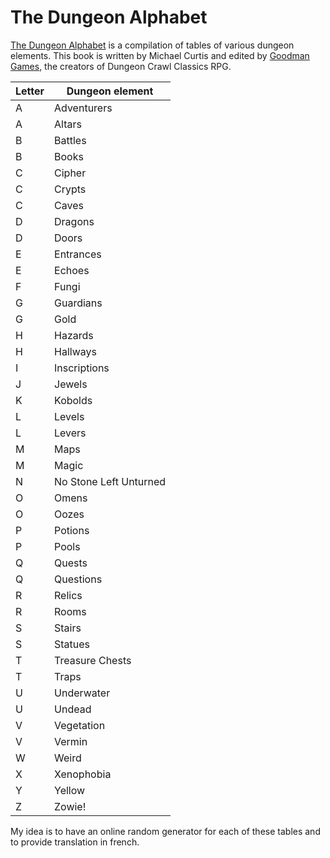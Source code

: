 # The Dungeon Alphabet 

[The Dungeon Alphabet](https://goodman-games.com/UKStore/product/the-dungeon-alphabet-fifth-printing-print-pdf/) is a compilation of tables of various dungeon elements. This book is written by Michael Curtis and edited by [Goodman Games](https://goodman-games.com), the creators of Dungeon Crawl Classics RPG.

| Letter | Dungeon element |
| ---- | ---- |
| A | Adventurers |
| A | Altars |
| B | Battles |
| B | Books |
| C | Cipher |
| C | Crypts |
| C | Caves |
| D | Dragons |
| D | Doors |
| E | Entrances |
| E | Echoes |
| F | Fungi |
| G | Guardians |
| G | Gold |
| H | Hazards |
| H | Hallways |
| I | Inscriptions |
| J | Jewels |
| K | Kobolds |
| L | Levels |
| L | Levers |
| M | Maps |
| M | Magic |
| N | No Stone Left Unturned |
| O | Omens |
| O | Oozes |
| P | Potions |
| P | Pools |
| Q | Quests |
| Q | Questions |
| R | Relics |
| R | Rooms |
| S | Stairs |
| S | Statues |
| T | Treasure Chests |
| T | Traps |
| U | Underwater |
| U | Undead |
| V | Vegetation |
| V | Vermin |
| W | Weird |
| X | Xenophobia |
| Y | Yellow |
| Z | Zowie! |

My idea is to have an online random generator for each of these tables and to provide translation in french.